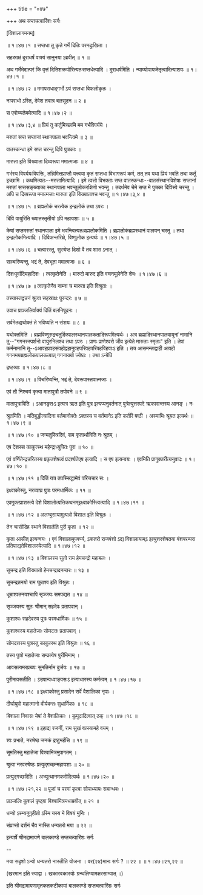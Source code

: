 +++
title = "०४७"

+++
अथ सप्तचत्वारिंशः सर्गः  

\[विशालागमनम्\]  

 ॥ १।४७।१ ॥ सप्तधा तु कृते गर्भे दितिः परमदुःखिता ।  

सहस्राक्षं दुराधर्षं वाक्यं सानुनया ऽब्रवीत्  ॥  १  ॥   

अथ गर्भेभेदात्परं किं वृत्तं दितिशक्रयोरित्यतःसप्तधेत्यादि । दुराधर्षमिति । न्याय्योपायजेतृत्वादित्याशयः ॥ १।४७।१ ॥   

 ॥ १।४७।२ ॥ ममापराधाद्गर्भो ऽयं सप्तधा विफलीकृतः ।  

नापराधो ऽस्ति, देवेश तवात्र बलसूदन  ॥  २  ॥   

स एवोच्यतेममेत्यादि ॥ १।४७।२ ॥   

 ॥ १।४७।३,४ ॥ प्रियं तु कर्तुमिच्छामि मम गर्भविपर्यये ।  

मरुतां सप्त सप्तानां स्थानपाला भवन्त्विमे  ॥  ३  ॥   

वातस्कन्धा इमे सप्त चरन्तु दिवि पुत्रकाः ।  

मारुता इति विख्याता दिव्यरूपा ममात्मजाः  ॥  ४  ॥   

गर्भस्य विपर्ययःविपत्तिः, तन्निमित्तप्राप्तौ यत्त्वया कृतं सप्तधा विभागरूपं कर्म, तत् तव यथा प्रियं भवति तथा कर्तुं इच्छामि । कथमित्यतः--मरुतामित्यादि । इमे त्वत्तो विभक्ताः सप्त वातस्कन्धाः--वातसंस्थानविशेषाः सप्तानां मरुतां सप्तसङ्ख्याका स्थानपाला भवन्तुलोकरक्षिणो भवन्तु । तदर्थमेव चेमे सप्त मे पुत्रका दिविस्वे चरन्तु । अपि च दिव्यरूपा ममात्मजाः मारुता इति विख्याताश्च भवन्तु ॥ १।४७।३,४ ॥   

 ॥ १।४७।५ ॥ ब्रह्मलोकं चरत्वेक इन्द्रलोकं तथा ऽपरः ।  

दिवि वायुरिति ख्यातस्तृतीयो ऽपि महायशाः  ॥  ५  ॥   

केषां सप्तमरुतां स्थानपाला इमे भवन्त्वित्यतःब्रह्मलोकमिति । ब्रह्मलोकंब्रह्मस्थानं पालयन् चरतु । तथा इन्द्रलोकमित्यादि । दिविअन्तरिक्षे, विष्णुलोक इत्यर्थः ॥ १।४७।५ ॥   

 ॥ १।४७।६ ॥ चत्वारस्तु, सुरश्रेष्ठ दिशो वै तव शास ऽनात् ।  

सञ्चरिष्यन्तु, भद्रं ते, देवभूता ममात्मजाः  ॥  ६  ॥   

दिशःपूर्वादिमहादिशः । त्वत्कृतेनेति । मारुदो मारुद इति वचनमूलेनेति शेषः ॥ १।४७।६ ॥   

 ॥ १।४७।७ ॥ त्वत्कृतेनैव नाम्ना च मारुता इति विश्रुताः ।  

तस्यास्तद्वचनं श्रुत्वा सहस्राक्षः पुरन्दरः  ॥  ७  ॥   

उवाच प्राञ्जलिर्वाक्यं दितिं बलनिषूदनः ।  

सर्वमेतद्यथोक्तं ते भविष्यति न संशयः  ॥  ८  ॥   

यथोक्तमिति । ब्रह्मविष्णुरुद्रचतुर्दिक्पालस्थानपालकतादिरूपमित्यर्थः । अत्र ब्रह्मादिस्थानपालवायूनां नामानि तु--"गगनस्स्पर्शनो वायुरनिलश्च तथा ऽपरः । प्राणः प्राणेश्वरो जीव इत्येते मारुताः स्मृताः" इति । तेषां कर्मनामानि तु--ऽआवहप्रवहसंवहोद्वहानुवहपरिवहपरिवहविहवाःऽ इति । तत्र आसमन्ताद्वाही आवहो गगनमयब्रह्मलोकपालकत्वात् गगनाख्यो ज्येष्ठः । तथा ऽन्येपि  

द्रष्टव्याः ॥ १।४७।८ ॥   

 ॥ १।४७।९ ॥ विचरिष्यन्ति, भद्रं ते, देवरूपास्तवात्मजाः ।  

एवं तौ निश्चयं कृत्वा मातापुत्रौ तपोवने  ॥  ९  ॥   

मातापुत्राविति । ऽआनङृतःऽ इत्यत्र ऋत इति पुत्र इत्यप्यनुवर्तनात् पुत्रेत्युत्तरपदे ऋकारान्तस्य आनङ् । नः  

श्रुतमिति । मतिबुद्धीत्यादिना वर्तमानोक्तेः ऽक्तस्य च वर्तमानेऽ इति कर्तरि षष्ठी । अस्माभिः श्रूयत इत्यर्थः ॥ १।४७।९ ॥   

 ॥ १।४७।१० ॥ जग्मतुस्त्रिदिवं, राम कृतार्थाविति नः श्रुतम् ।  

एष देशस्स काकुत्स्थ महेन्द्राध्युपितः पुरा  ॥  १०  ॥   

एवं वर्णितेन्द्रचरितस्य प्रकृतशेषत्वं प्रदर्श्यतेएष इत्यादि । स एष इत्यन्वयः । एवमिति प्रागुक्तरीत्यनुवादः ॥ १।४७।१० ॥   

 ॥ १।४७।११ ॥ दितिं यत्र तपस्सिद्धामेवं परिचचार सः ।  

इक्ष्वाकोस्तु, नरव्याघ्र पुत्रः परमधार्मिकः  ॥  ११  ॥   

एवमुक्तप्राशस्त्ये देशे विशालोत्पत्तिकथनम्इक्ष्वाकोस्त्वित्यादि ॥ १।४७।११ ॥   

 ॥ १।४७।१२ ॥ अलम्बुसायामुत्पन्नो विशाल इति विश्रुतः ।  

तेन चासीदिह स्थाने विशालेति पुरी कृता  ॥  १२  ॥   

कृता आसीत् इत्यन्वयः । एवं विशालामुपवर्ण्य, ऽकतरो राजवंशो ऽद्य विशालायाम्ऽ इत्युत्तरशेषतया वंशपरम्परा प्रतिपाद्यतेविशालस्येत्यादि ॥ १।४७।१२ ॥   

 ॥ १।४७।१३ ॥ विशालस्य सुतो राम हेमचन्द्रो महाबलः ।  

सुचन्द्र इति विख्यातो हेमचन्द्रादनन्तरः  ॥  १३  ॥   

सुचन्द्रतनयो राम घूम्राश्व इति विश्रुतः ।  

धूम्राश्वतनयश्चापि सृञ्जयः समपद्यत  ॥  १४  ॥   

सृञ्जयस्य सुतः श्रीमान् सहदेवः प्रतापवान् ।  

कुशाश्वः सहदेवस्य पुत्रः परमधार्मिकः  ॥  १५  ॥   

कुशाश्वस्य महातेजाः सोमदत्तः प्रतापवान् ।  

सोमदत्तस्य पुत्रस्तु काकुत्स्थ इति विश्रुतः  ॥  १६  ॥   

तस्य पुत्रो महातेजाः सम्प्रत्येष पुरीमिमाम् ।  

आवसत्यमरप्रख्यः सुमतिर्नाम दुर्जयः  ॥  १७  ॥   

पुरीमावसतीति । ऽउपान्वध्वाङ्वसःऽ इत्याधारस्य कर्मत्वम् ॥ १।४७।१७ ॥   

 ॥ १।४७।१८ ॥ इक्ष्वाकोस्तु प्रसादेन सर्वे वैशालिका नृपाः ।  

दीर्घायुषो महात्मानो वीर्यवन्तः सुधार्मिकाः  ॥  १८  ॥   

विशाला निवासः येषां ते वैशालिकाः । कुमुदादित्वात् ठक् ॥ १।४७।१८ ॥   

 ॥ १।४७।१९ ॥ इहाद्य रजनीं, राम सुखं वत्स्यामहे वयम् ।  

श्वः प्रभाते, नरश्रेष्ठ जनकं द्रष्टुमर्हसि  ॥  १९  ॥   

सुमतिस्तु महातेजा विश्वामित्रमुपागतम् ।  

श्रुत्वा नरवरश्रेष्ठः प्रत्युद्गच्छन्महायशाः  ॥  २०  ॥   

प्रत्युद्गच्छदिति । अभ्युत्थानमकरोदित्यर्थः ॥ १।४७।२० ॥   

 ॥ १।४७।२१,२२ ॥ पूजां च परमां कृत्वा सोपाध्यायः सबान्धवः ।  

प्राञ्जलिः कुशलं पृष्ट्वा विश्वामित्रमधाब्रवीत्  ॥  २१  ॥   

धन्यो ऽस्म्यनुगृहीतो ऽस्मि यस्य मे विषयं मुनिः ।  

संप्राप्तो दर्शनं चैव नास्ति धन्यतरो मया  ॥  २२  ॥   

इत्यार्षे श्रीमद्रामायणे बालकाण्डे सप्तचत्वारिंशः सर्गः  

--  

मया सदृशो ऽन्यो धन्यतरो नास्तीति योजना । वर(२४)मानः सर्गः ?  ॥  २२  ॥  ॥ १।४७।२१,२२ ॥   

(खरमान इति स्याद्वा । खकारवकारयोः ग्रन्थलिप्यामक्षरसाम्यात् ।)  

इति श्रीमद्रामायणामृतकतकटीकायां बालकाण्डे सप्तचत्वारिंशः सर्गः  

  

